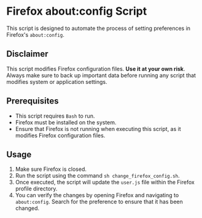 # Firefox about:config Script

This script is designed to automate the process of setting preferences in Firefox's `about:config`.

## Disclaimer

This script modifies Firefox configuration files. **Use it at your own risk**. Always make sure to back up important data before running any script that modifies system or application settings.

## Prerequisites

- This script requires `Bash` to run.
- Firefox must be installed on the system.
- Ensure that Firefox is not running when executing this script, as it modifies Firefox configuration files.

## Usage

1. Make sure Firefox is closed.
2. Run the script using the command `sh change_firefox_config.sh`.
3. Once executed, the script will update the `user.js` file within the Firefox profile directory.
4. You can verify the changes by opening Firefox and navigating to `about:config`. Search for the preference to ensure that it has been changed.


